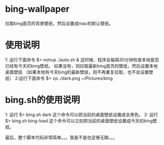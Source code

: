 # bing-wallpaper
拉取bing首页的背景壁纸，然后设置成mac的默认壁纸。

# 使用说明
1: 运行下面命令 
  $> nohup ./auto.sh &
  这时候，程序会每隔30分钟检查本地是否已经有今天的bing壁纸。
  如果没有，则拉取最新bing首页的壁纸，然后设置本地桌面壁纸
  （如果本地有今天bing的最新壁纸，则不再重复拉取，也不会设置壁纸）
2:运行下面命令
  $> cp ./dark.png ~/Pictures/bing

# bing.sh的使用说明
1: 运行
  $> bing.sh dark
  这个命令可以把当前的桌面壁纸设置成全黑色。
2: 运行
  $> bing.sh bing-load
  这个命令可以立刻把当前的桌面壁纸设置成今天的bing壁纸。
  
最后。整个脚本代码非常简单。。。我是不是也足够无聊。。。
